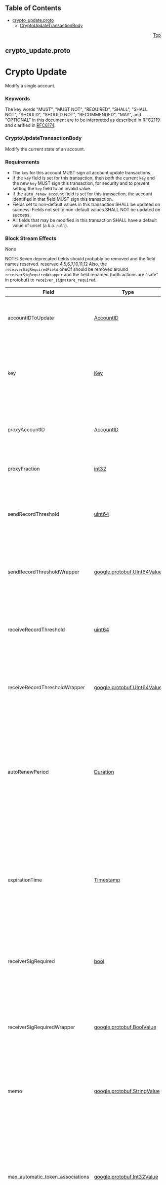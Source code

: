 ## Table of Contents

- [crypto_update.proto](#crypto_update-proto)
    - [CryptoUpdateTransactionBody](#proto-CryptoUpdateTransactionBody)
  



<a name="crypto_update-proto"></a>
<p align="right"><a href="#top">Top</a></p>

## crypto_update.proto
# Crypto Update
Modify a single account.

### Keywords
The key words "MUST", "MUST NOT", "REQUIRED", "SHALL", "SHALL NOT",
"SHOULD", "SHOULD NOT", "RECOMMENDED", "MAY", and "OPTIONAL" in this
document are to be interpreted as described in
[RFC2119](https://www.ietf.org/rfc/rfc2119) and clarified in
[RFC8174](https://www.ietf.org/rfc/rfc8174).


<a name="proto-CryptoUpdateTransactionBody"></a>

### CryptoUpdateTransactionBody
Modify the current state of an account.

### Requirements
- The `key` for this account MUST sign all account update transactions.
- If the `key` field is set for this transaction, then _both_ the current
  `key` and the new `key` MUST sign this transaction, for security and to
  prevent setting the `key` field to an invalid value.
- If the `auto_renew_account` field is set for this transaction, the account
  identified in that field MUST sign this transaction.
- Fields set to non-default values in this transaction SHALL be updated on
  success. Fields not set to non-default values SHALL NOT be
  updated on success.
- All fields that may be modified in this transaction SHALL have a
  default value of unset (a.k.a. `null`).

### Block Stream Effects
None

NOTE: Seven deprecated fields should probably be removed and the
      field names reserved.
reserved 4,5,6,7,10,11,12
Also, the `receiverSigRequiredField` oneOf should be removed
around `receiverSigRequiredWrapper` and the field renamed
(both actions are "safe" in protobuf) to `receiver_signature_required`.


| Field | Type | Description |
| ----- | ---- | ----------- |
| accountIDToUpdate | [AccountID](#proto-AccountID) | An account identifier.<br/> This identifies the account which is to be modified in this transaction. <p> This field is REQUIRED. |
| key | [Key](#proto-Key) | An account key.<br/> This may be a "primitive" key (a singly cryptographic key), or a composite key. <p> If set, this key MUST be a valid key.<br/> If set, the previous key and new key MUST both sign this transaction. |
| proxyAccountID | [AccountID](#proto-AccountID) | **Deprecated.** Removed in favor of the `staked_id` oneOf.<br/> An account identifier for a "proxy" account. This account's HBAR are staked to a node selected by the proxy account. |
| proxyFraction | [int32](#int32) | **Deprecated.** Removed prior to the first available history.<br/> A fraction to split staking rewards between this account and the proxy account. |
| sendRecordThreshold | [uint64](#uint64) | **Deprecated.** Removed prior to the first available history, and may be related to an early design dead-end.<br/> The new threshold amount (in tinybars) for which an account record is created for any send/withdraw transaction |
| sendRecordThresholdWrapper | [google.protobuf.UInt64Value](#google-protobuf-UInt64Value) | **Deprecated.** Removed prior to the first available history, and may be related to an early design dead-end.<br/> The new threshold amount (in tinybars) for which an account record is created for any send/withdraw transaction |
| receiveRecordThreshold | [uint64](#uint64) | **Deprecated.** Removed prior to the first available history, and may be related to an early design dead-end.<br/> The new threshold amount (in tinybars) for which an account record is created for any receive/deposit transaction. |
| receiveRecordThresholdWrapper | [google.protobuf.UInt64Value](#google-protobuf-UInt64Value) | **Deprecated.** Removed prior to the first available history, and may be related to an early design dead-end.<br/> The new threshold amount (in tinybars) for which an account record is created for any receive/deposit transaction. |
| autoRenewPeriod | [Duration](#proto-Duration) | A duration to extend account expiration.<br/> An amount of time, in seconds, to extend the expiration date for this account when _automatically_ renewed. <p> This duration MUST be between the current configured minimum and maximum values defined for the network.<br/> This duration SHALL be applied only when _automatically_ extending the account expiration. |
| expirationTime | [Timestamp](#proto-Timestamp) | A new account expiration time, in seconds since the epoch. <p> For this purpose, `epoch` SHALL be the UNIX epoch with 0 at `1970-01-01T00:00:00.000Z`.<br/> If set, this value MUST be later than the current consensus time.<br/> If set, this value MUST be earlier than the current consensus time extended by the current maximum expiration time configured for the network. |
| receiverSigRequired | [bool](#bool) | **Deprecated.** Removed to distinguish between unset and a default value.<br/> Do NOT use this field to set a false value because the server cannot distinguish from the default value. Use receiverSigRequiredWrapper field for this purpose. |
| receiverSigRequiredWrapper | [google.protobuf.BoolValue](#google-protobuf-BoolValue) | A flag indicating the account holder must authorize all incoming token transfers. <p> If this flag is set then any transaction that would result in adding hbar or other tokens to this account balance MUST be signed by the identifying key of this account (that is, the `key` field). |
| memo | [google.protobuf.StringValue](#google-protobuf-StringValue) | A short description of this Account. <p> This value, if set, MUST NOT exceed `transaction.maxMemoUtf8Bytes` (default 100) bytes when encoded as UTF-8. |
| max_automatic_token_associations | [google.protobuf.Int32Value](#google-protobuf-Int32Value) | A maximum number of tokens that can be auto-associated with this account.<br/> By default this value is 0 for all accounts except for automatically created accounts (i.e smart contracts) which default to -1. <p> If this value is `0`, then this account MUST manually associate to a token before holding or transacting in that token.<br/> This value MAY also be `-1` to indicate no limit.<br/> If set, this value MUST NOT be less than `-1`.<br/> |
| staked_account_id | [AccountID](#proto-AccountID) | ID of the account to which this account is staking its balances. <p> If this account is not currently staking its balances, then this field, if set, MUST be the sentinel value of `0.0.0`. |
| staked_node_id | [int64](#int64) | ID of the node this account is staked to. <p> If this account is not currently staking its balances, then this field, if set, SHALL be the sentinel value of `-1`.<br/> Wallet software SHOULD surface staking issues to users and provide a simple mechanism to update staking to a new node ID in the event the prior staked node ID ceases to be valid. |
| decline_reward | [google.protobuf.BoolValue](#google-protobuf-BoolValue) | A boolean indicating that this account has chosen to decline rewards for staking its balances. <p> This account MAY still stake its balances, but SHALL NOT receive reward payments for doing so, if this value is set, and `true`. |





 <!-- end messages -->

 <!-- end enums -->

 <!-- end HasExtensions -->

 <!-- end services -->



